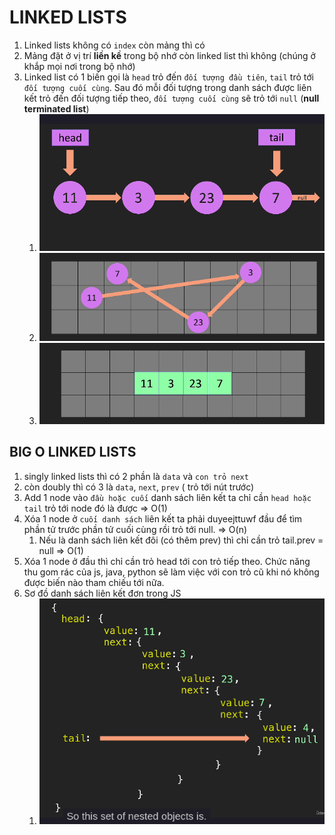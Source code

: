 # LINKED LISTS

1. Linked lists không có `index` còn mảng thì có
2. Mảng đặt ở vị trí **liền kề** trong bộ nhớ còn linked list thì không (chúng ở khắp mọi nơi trong bộ nhớ)
3. Linked list có 1 biến gọi là `head` trỏ đến `đối tượng đầu tiên`, `tail` trỏ tới `đối tượng cuối cùng`. Sau đó mỗi đối tượng trong danh sách được liên kết trỏ đến đối tượng tiếp theo, `đối tượng cuối cùng` sẽ trỏ tới `null` (**null terminated list**)
   1. ![Danh sách liên kết](image-1.png)
   2. ![linked list ở khắp nơi trong bộ nhớ](image-2.png)
   3. ![Mảng phải liền kề trong bộ nhớ](image-3.png)

## BIG O LINKED LISTS

1. singly linked lists thì có 2 phần là `data` và `con trỏ next`
2. còn doubly thì có 3 là `data`, `next`, `prev` ( trỏ tới nút trước)  
3. Add 1 node vào `đầu hoặc cuối` danh sách liên kết ta chỉ cần `head hoặc tail` trỏ tới node đó là được => O(1)
4. Xóa 1 node ở `cuối danh sách` liên kết ta phải duyeejttuwf đầu để tìm phần tử trước phần tử cuối cùng rồi trỏ tới null. => O(n)
   1. Nếu là danh sách liên kết đôi (có thêm prev) thì chỉ cần trỏ tail.prev = null => O(1)
5. Xóa 1 node ở đầu thì chỉ cần trỏ head tới con trỏ tiếp theo. Chức năng thu gom rác của js, java, python sẽ làm việc với con trỏ cũ khi nó không được biến nào tham chiếu tới nữa.
6. Sơ đồ danh sách liên kết đơn trong JS
   1. ![sơ đồ danh sách liên kết](image.png)